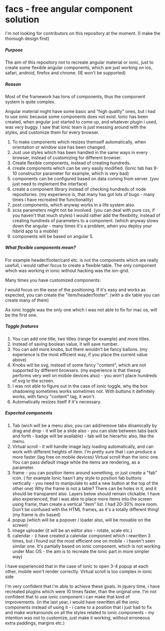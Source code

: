 # facs - free angular component solution

I'm not looking for contributors on this repository at the moment. (I make the thorough design first)

##### Purpose
The aim of this repository not to recreate angular material or ionic, just to create some flexible angular components, which are just working on ios, safari, android, firefox and chrome. (IE won't be supported)

##### Reason
Most of the framework has tons of components, thus the component system is quite complex.

Angular material might have some basic and "high quality" ones, but i had to use ionic because some components does not exist. Ionic has been created, when angular just started to come up, and whatever plugin i used, was very buggy.
I saw that Ionic team is just messing around with the styles, and customize them for every browser.

1) To make components which resizes themself automatically, when orientation or window size has been changed.
2) Just use styles which has been handled in the same ways in every browser, instead of customizing for different browser.
3) Create flexible components, instead of creating hundreds.
4) create components which can be very easily modified. (Ionic tab has 9-10 constructor parameter for example, which is very bad)
5) components can be configured based on data coming from server. (you just need to implement the interface)
6) create a component library instead of checking hundreds of node repositories. (my experience is, that many has got lots of bugs - many times i have recreated the functionality)
7) post components, which anyway works in a life system also.
8) scss parameters might not be involved. (you can deal with pure css, if you haven't that much styles)
I would rather add the flexibility, instead of creating hundreds of parameters to a component. (which anyway slows down the angular - many times it's a problem, when you deploy your hibrid app to a mobile)
9) components will be based on angular 5.

##### What flexible components mean?
For example header/footer/card etc. is not the components which are really usefull, i would rather focus to create a flexible table. The only component which was working in ionic without hacking was the ion-grid.

Many times you have customized components:

I would focus on the ease of the positioning. If it's easy and works as expected, you can create the "item/header/footer". (with a div table you can create many of them)

As ionic toggle was the only one which i was not able to fix for mac os, will be the first one.

##### Toggle features
1) You can add one title, two titles (range for example) and more titles.
2) Instead of saving boolean value, it will save number.
3) You can add more knobs, but there wouldn't be fancy ballons.
(my experience is the most efficient way, if you place the current value above)
4) Knobs will be svg, instead of some fancy "content", which are not supported by different browsers. (my experience is that thesvg performs very well on mobile devices also) - you won't place hundreds of svg to the screen.
5) I was not able to figure out in the case of ionic toggle, why the box shadowing sometimes works sometimes not.
With buttons it definitely works, with fancy "content" tag, it won't.
6) Automatically resizes itself if it's necessary.

##### Expected components
1) Tab (wich will be a menu also, you can add/remove tabs dinamically by drag and drop - it will be a slide also - you can slide between tabs back and forth - badge will be available) - tab will be hierarhic also, like the menu.
2) Virtual scroll - it will handle image lazy loading automatically, and can work with different heights of item.
I'm pretty sure that i can produce a more faster (lag free on mobile devices) Virtual scroll than the ionic one.
You can pass default image while the items are rendering, as a parameter.
3) frame - you can position items around something, or just create a "fab" icon. ( for example Ionic hasn't any style to position fab buttons vertically - you need to manipulate to add a new button at the top of the other one)
Why the frame is not a table? There can be holes in it, and it should be transparent also. Layers below should remain clickable. I have also experienced, that i was able to place more items into the screen using frame, than create a vertical "item" list. I had 20-30% more room. Don't be confused with the HTML frames, as it's a totally different thing! (my frame is div based)
4) popup (which will be a popover / loader also, will be movable on the screen)
5) image uploader (it will be an editor also - rotate, scale etc.)
6) calendar - (i have created a calendar component which i rewritten 3 times, but i found out the most efficient one on mobile - i haven't seen similar one. It's partially based on ionic component, which is not working under Mac OS - the aim is to recreate the ionic part in more simpler way)

I have experienced that in the case of ionic to open 3-4 popup at each other, mobile won't render correctly.
Virtual scroll is too complex in ionic side

I'm very confident that i'm able to achieve these goals. In jquery time, i have recreated plugins which were 10 times faster, than the original one. I'm not confident that to use ionic component i can make that kind of improvements. (in the last year, i would have rewritten all the ionic components instead of using it - i came to a position that i just had to fix and make workarounds on all the styles related to ionic components - my intention was not to customize, just make it working, without erroneous extra paddings, margins etc.)
